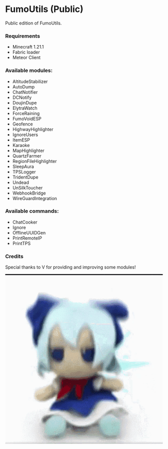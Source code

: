 # FumoUtils (Public)
Public edition of FumoUtils.

### Requirements
- Minecraft 1.21.1
- Fabric loader
- Meteor Client

### Available modules:
- AltitudeStabilizer
- AutoDump
- ChatNotifier
- DCNotify
- DoujinDupe
- ElytraWatch
- ForceRaining
- FumoVoidESP
- Geofence
- HighwayHighlighter
- IgnoreUsers
- ItemESP
- Karaoke
- MapHighlighter
- QuartzFarmer
- RegionFileHighlighter
- SleepAura
- TPSLogger
- TridentDupe
- Undead
- UnSilkToucher
- WebhookBridge
- WireGuardIntegration

### Available commands:
- ChatCooker
- Ignore
- OfflineUUIDGen
- PrintRemoteIP
- PrintTPS

### Credits
Special thanks to V for providing and improving some modules!  


![fumo](fumo.gif)
